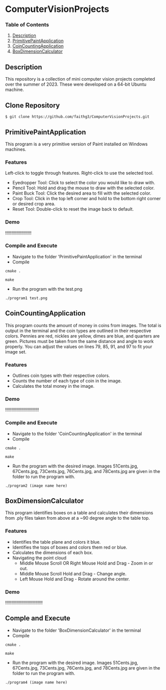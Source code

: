 # ComputerVisionProjects

### Table of Contents
1. [Description](#Description)
2. [PrimitivePaintApplication](#PrimitivePaintApplication)
3. [CoinCountingApplication](#CoinCountingApplication)
4. [BoxDimensionCalculator](#BoxDimensionCalculator)

## Description
This repository is a collection of mini computer vision projects completed over the summer of 2023. These were developed on a 64-bit Ubuntu machine.

## Clone Repository
~~~
$ git clone https://github.com/faithg3/ComputerVisionProjects.git
~~~
## PrimitivePaintApplication
This program is a very primitive version of Paint installed on Windows machines.

### Features
Left-click to toggle through features. Right-click to use the selected tool.
* Eyedropper Tool: Click to select the color you would like to draw with.
* Pencil Tool: Hold and drag the mouse to draw with the selected color.
* Paint Buck Tool: Click the desired area to fill with the selected color.
* Crop Tool: Click in the top left corner and hold to the bottom right corner or desired crop area.
* Reset Tool: Double-click to reset the image back to default.

### Demo 
!!!!!!!!!!!!!!!!!!!!!

### Compile and Execute
* Navigate to the folder 'PrimitivePaintApplication' in the terminal
* Compile
~~~
cmake .
~~~
~~~
make
~~~
* Run the program with the test.png
~~~
./program1 test.png
~~~

## CoinCountingApplication
This program counts the amount of money in coins from images. The total is output in the terminal and the coin types are outlined in their respective colors. Pennies are red, nickles are yellow, dimes are blue, and quarters are green. Pictures must be taken from the same distance and angle to work properly. You can adjust the values on lines 79, 85, 91, and 97 to fit your image set.

### Features
* Outlines coin types with their respective colors.
* Counts the number of each type of coin in the image.
* Calculates the total money in the image.

### Demo
!!!!!!!!!!!!!!!!!!!!!!!!!!!

### Compile and Execute
* Navigate to the folder 'CoinCountingApplication' in the terminal
* Compile
~~~
cmake .
~~~
~~~
make
~~~
* Run the program with the desired image. Images 51Cents.jpg, 67Cents.jpg, 73Cents.jpg, 76Cents.jpg, and 78Cents.jpg are given in the folder to run the program with.
~~~
./program2 (image name here)
~~~

## BoxDimensionCalculator
This program identifies boxes on a table and calculates their dimensions from .ply files taken from above at a ~90 degree angle to the table top.

### Features
* Identifies the table plane and colors it blue.
* Identifies the tops of boxes and colors them red or blue.
* Calculates the dimensions of each box.
* Navigating the point cloud
  * Middle Mouse Scroll OR Right Mouse Hold and Drag - Zoom in or out.
  * Middle Mouse Scroll Hold and Drag - Change angle.
  * Left Mouse Hold and Drag - Rotate around the center.

### Demo
!!!!!!!!!!!!!!!!!!!!!!!!!!!!!!

## Comple and Execute
* Navigate to the folder 'BoxDimensionCalculator' in the terminal
* Compile
~~~
cmake .
~~~
~~~
make
~~~
* Run the program with the desired image. Images 51Cents.jpg, 67Cents.jpg, 73Cents.jpg, 76Cents.jpg, and 78Cents.jpg are given in the folder to run the program with.
~~~
./program4 (image name here)
~~~
